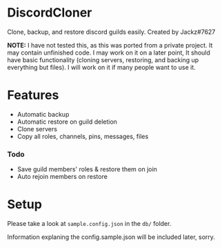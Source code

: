 # DiscordCloner
Clone, backup, and restore discord guilds easily.
Created by Jackz#7627

**NOTE:** I have not tested this, as this was ported from a private project. It may contain unfinished code. I may work on it on a later point, It should have basic functionality (cloning servers, restoring, and backing up everything but files). I will work on it if many people want to use it.

# Features
  * Automatic backup
  * Automatic restore on guild deletion
  * Clone servers
  * Copy all roles, channels, pins, messages, files
  
### Todo
  * Save guild members' roles & restore them on join
  * Auto rejoin members on restore

# Setup

Please take a look at `sample.config.json` in the `db/` folder.

Information explaning the config.sample.json will be included later, sorry.


